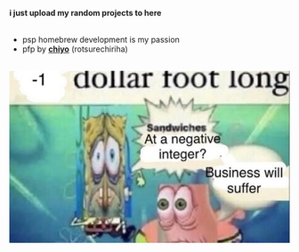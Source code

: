 **i just upload my random projects to here** <br/> <br/>
- psp homebrew development is my passion
- pfp by **[chiyo](https://www.pixiv.net/en/users/573867)** (rotsurechiriha) <br/><br/>
<p align="center">
  <img src="IMG_1525.jpeg" />
</p>
